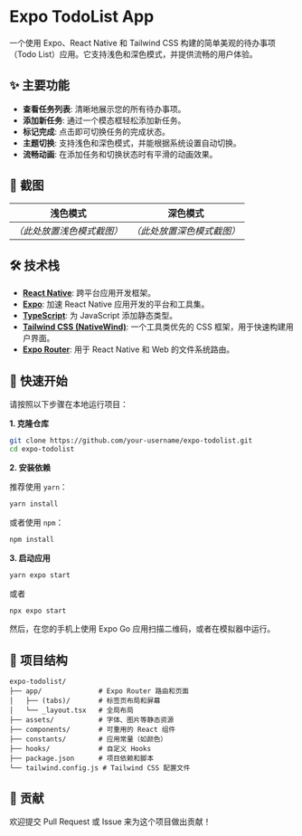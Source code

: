 # Expo TodoList App

一个使用 Expo、React Native 和 Tailwind CSS 构建的简单美观的待办事项（Todo List）应用。它支持浅色和深色模式，并提供流畅的用户体验。

## ✨ 主要功能

- **查看任务列表**: 清晰地展示您的所有待办事项。
- **添加新任务**: 通过一个模态框轻松添加新任务。
- **标记完成**: 点击即可切换任务的完成状态。
- **主题切换**: 支持浅色和深色模式，并能根据系统设置自动切换。
- **流畅动画**: 在添加任务和切换状态时有平滑的动画效果。

## 📸 截图

| 浅色模式 | 深色模式 |
| :---: | :---: |
| *（此处放置浅色模式截图）* | *（此处放置深色模式截图）* |

## 🛠️ 技术栈

- **[React Native](https://reactnative.dev/)**: 跨平台应用开发框架。
- **[Expo](https://expo.dev/)**: 加速 React Native 应用开发的平台和工具集。
- **[TypeScript](https://www.typescriptlang.org/)**: 为 JavaScript 添加静态类型。
- **[Tailwind CSS (NativeWind)](https://www.nativewind.dev/)**: 一个工具类优先的 CSS 框架，用于快速构建用户界面。
- **[Expo Router](https://docs.expo.dev/router/introduction/)**: 用于 React Native 和 Web 的文件系统路由。

## 🚀 快速开始

请按照以下步骤在本地运行项目：

**1. 克隆仓库**
```bash
git clone https://github.com/your-username/expo-todolist.git
cd expo-todolist
```

**2. 安装依赖**

推荐使用 `yarn`：
```bash
yarn install
```
或者使用 `npm`：
```bash
npm install
```

**3. 启动应用**
```bash
yarn expo start
```
或者
```bash
npx expo start
```
然后，在您的手机上使用 Expo Go 应用扫描二维码，或者在模拟器中运行。

## 📁 项目结构

```
expo-todolist/
├── app/              # Expo Router 路由和页面
│   ├── (tabs)/       # 标签页布局和屏幕
│   └── _layout.tsx   # 全局布局
├── assets/           # 字体、图片等静态资源
├── components/       # 可重用的 React 组件
├── constants/        # 应用常量（如颜色）
├── hooks/            # 自定义 Hooks
├── package.json      # 项目依赖和脚本
└── tailwind.config.js # Tailwind CSS 配置文件
```

## 🤝 贡献

欢迎提交 Pull Request 或 Issue 来为这个项目做出贡献！
